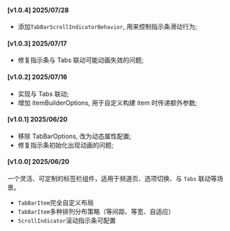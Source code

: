 #### [v1.0.4] 2025/07/28
- 添加`TabBarScrollIndicatorBehavior`, 用来控制指示条滑动行为;

#### [v1.0.3] 2025/07/17
- 修复指示条与 Tabs 联动可能动画失效的问题;

#### [v1.0.2] 2025/07/16
- 实现与 Tabs 联动;
- 增加 itemBuilderOptions, 用于自定义构建 item 时传递额外参数;

#### [v1.0.1] 2025/06/20
- 移除 TabBarOptions, 改为动态属性配置;
- 修复指示条初始化出现动画的问题;

#### [v1.0.0] 2025/06/20
一个灵活、可定制的标签栏组件，适用于频道页、选项切换、与 `Tabs` 联动等场景。
- `TabBarItem`完全自定义布局
- `TabBarItem`多种排列分布策略（等间距、等宽、自适应）
- `ScrollIndicator`滚动指示条可配置